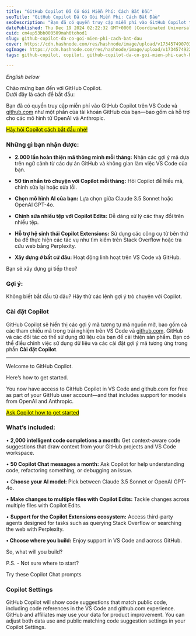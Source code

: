 ```yaml
---
title: "GitHub Copilot Đã Có Gói Miễn Phí: Cách Bắt Đầu"
seoTitle: "GitHub Copilot Đã Có Gói Miễn Phí: Cách Bắt Đầu"
seoDescription: "Bạn đã có quyền truy cập miễn phí vào GitHub Copilot trên VS Code và github.com như một phần của tài khoản GitHub của bạn—bao gồm cả hỗ trợ cho các mô hình "
datePublished: Thu Dec 19 2024 02:22:32 GMT+0000 (Coordinated Universal Time)
cuid: cm4up53bb000509mah6tohod1
slug: github-copilot-da-co-goi-mien-phi-cach-bat-dau
cover: https://cdn.hashnode.com/res/hashnode/image/upload/v1734574907039/ab544144-4a88-4f76-a36a-9d1fa175e267.png
ogImage: https://cdn.hashnode.com/res/hashnode/image/upload/v1734574922806/d21488e8-750f-4cc4-ba0c-a420f7ae9601.png
tags: github-copilot, copilot, github-copilot-da-co-goi-mien-phi-cach-bat-dau

---
```


*English below*

Chào mừng bạn đến với GitHub Copilot.  
Dưới đây là cách để bắt đầu:

Bạn đã có quyền truy cập miễn phí vào GitHub Copilot trên VS Code và [github.com](http://github.com) như một phần của tài khoản GitHub của bạn—bao gồm cả hỗ trợ cho các mô hình từ OpenAI và Anthropic.

  
[<mark>Hãy hỏi Copilot cách bắt đầu nhé!</mark>](https://github.com/copilot)

### Những gì bạn nhận được:

* **2.000 lần hoàn thiện mã thông minh mỗi tháng:** Nhận các gợi ý mã dựa trên ngữ cảnh từ các dự án GitHub và không gian làm việc VS Code của bạn.
    
* **50 tin nhắn trò chuyện với Copilot mỗi tháng:** Hỏi Copilot để hiểu mã, chỉnh sửa lại hoặc sửa lỗi.
    
* **Chọn mô hình AI của bạn:** Lựa chọn giữa Claude 3.5 Sonnet hoặc OpenAI GPT-4o.
    
* **Chỉnh sửa nhiều tệp với Copilot Edits:** Dễ dàng xử lý các thay đổi trên nhiều tệp.
    
* **Hỗ trợ hệ sinh thái Copilot Extensions:** Sử dụng các công cụ từ bên thứ ba để thực hiện các tác vụ như tìm kiếm trên Stack Overflow hoặc tra cứu web bằng Perplexity.
    
* **Xây dựng ở bất cứ đâu:** Hoạt động linh hoạt trên VS Code và GitHub.
    

Bạn sẽ xây dựng gì tiếp theo?

### Gợi ý:

Không biết bắt đầu từ đâu? Hãy thử các lệnh gợi ý trò chuyện với Copilot.

### Cài đặt Copilot

GitHub Copilot sẽ hiển thị các gợi ý mã tương tự mã nguồn mở, bao gồm cả các tham chiếu mã trong trải nghiệm trên VS Code và [github.com](http://github.com). GitHub và các đối tác có thể sử dụng dữ liệu của bạn để cải thiện sản phẩm. Bạn có thể điều chỉnh việc sử dụng dữ liệu và các cài đặt gợi ý mã tương ứng trong phần **Cài đặt Copilot**.

---

Welcome to GitHub Copilot.

Here’s how to get started.

You now have access to GitHub Copilot in VS Code and github.com for free as part of your GitHub user account—and that includes support for models from OpenAI and Anthropic.

[<mark>Ask Copilot how to get started</mark>](https://github.com/copilot)

### What’s included:

• **2,000 intelligent code completions a month:** Get context-aware code suggestions that draw context from your GitHub projects and VS Code workspace.

• **50 Copilot Chat messages a month:** Ask Copilot for help understanding code, refactoring something, or debugging an issue.

• C**hoose your AI model:** Pick between Claude 3.5 Sonnet or OpenAI GPT-4o.

• **Make changes to multiple files with Copilot Edits:** Tackle changes across multiple files with Copilot Edits.

• **Support for the Copilot Extensions ecosystem:** Access third-party agents designed for tasks such as querying Stack Overflow or searching the web with Perplexity.

**• Choose where you build:** Enjoy support in VS Code and across GitHub.

So, what will you build?

P.S. - Not sure where to start?

Try these Copilot Chat prompts

### Copilot Settings

GitHub Copilot will show code suggestions that match public code, including code references in the VS Code and github.com experience. GitHub and affiliates may use your data for product improvement. You can adjust both data use and public matching code suggestion settings in your Copilot Settings.